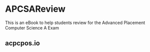 # APCSAReview
This is an eBook to help students review for the Advanced Placement Computer Science A Exam
## acpcpos.io
